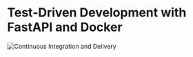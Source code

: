 # Test-Driven Development with FastAPI and Docker

![Continuous Integration and Delivery](https://github.com/SamirOmarov/TDD_Backend/workflows/Continuous%20Integration%20and%20Delivery/badge.svg?branch=main)